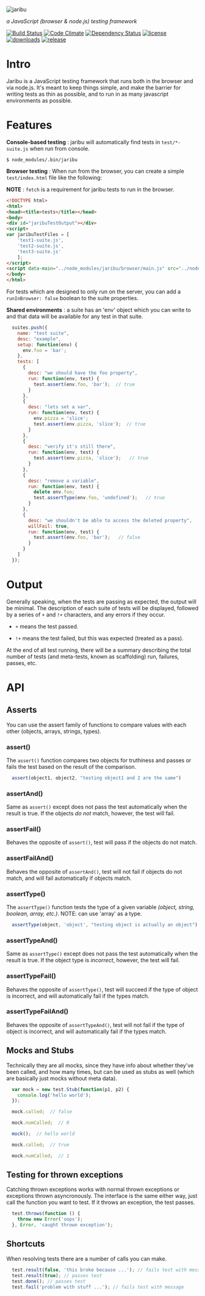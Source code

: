 ![jaribu](https://raw.github.com/silverbucket/jaribu/master/design/jaribu_logo.png)

*a JavaScript (browser & node.js) testing framework*

[![Build Status](http://img.shields.io/travis/silverbucket/jaribu.svg?style=flat)](http://travis-ci.org/silverbucket/jaribu)
[![Code Climate](http://img.shields.io/codeclimate/github/silverbucket/jaribu.svg?style=flat)](https://codeclimate.com/github/silverbucket/jaribu)
[![Dependency Status](http://img.shields.io/david/silverbucket/jaribu.svg?style=flat)](https://david-dm.org/silverbucket/jaribu#info=dependencies)
[![license](https://img.shields.io/npm/l/jaribu.svg?style=flat)](https://npmjs.org/package/jaribu)
[![downloads](http://img.shields.io/npm/dm/jaribu.svg?style=flat)](https://npmjs.org/package/jaribu)
[![release](http://img.shields.io/github/release/silverbucket/jaribu.svg?style=flat)](https://github.com/silverbucket/jaribu/releases)


# Intro
Jaribu is a JavaScript testing framework that runs both in the browser and via node.js. It's meant to keep things simple, and make the barrier for writing tests as thin as possible, and to run in as many javascript environments as possible.

# Features

**Console-based testing** : jaribu will automatically find tests in `test/*-suite.js` when run from console. 

`$ node_modules/.bin/jaribu`

**Browser testing** : When run from the browser, you can create a simple `test/index.html` file like the following:

**NOTE** : `fetch` is a requirement for jaribu tests to run in the browser.

```html
<!DOCTYPE html>
<html>
<head><title>tests</title></head>
<body>
<div id="jaribuTestOutput"></div>
<script>
var jaribuTestFiles = [
    'test1-suite.js',
    'test2-suite.js', 
    'test3-suite.js' 
    ];
</script>
<script data-main="../node_modules/jaribu/browser/main.js" src="../node_modules/jaribu/node_modules/requirejs/require.js"></script>
</body>
</html>
```

For tests which are designed to only run on the server, you can add a `runInBrowser: false` boolean to the suite properties.


**Shared environments** : a suite has an 'env' object which you can write to and that data will be available for any test in that suite.

```javascript
  suites.push({
    name: "test suite",
    desc: "example",
    setup: function(env) {
      env.foo = 'bar';
    },
    tests: [
      {
        desc: "we should have the foo property",
        run: function(env, test) {
          test.assert(env.foo, 'bar');  // true
        }
      },
      {
        desc: "lets set a var",
        run: function(env, test) {
          env.pizza = 'slice';
          test.assert(env.pizza, 'slice');  // true
        }
      },
      {
        desc: "verify it's still there",
        run: function(env, test) {
          test.assert(env.pizza, 'slice');   // true
        }
      },
      {
        desc: "remove a variable",
        run: function(env, test) {
          delete env.foo;
          test.assertType(env.foo, 'undefined');   // true
        }
      },
      {
        desc: "we shouldn't be able to access the deleted property",
        willFail: true,
        run: function(env, test) {
          test.assert(env.foo, 'bar');   // false
        }
      }
    ]
  });
```

# Output

Generally speaking, when the tests are passing as expected, the output will be
minimal. The description of each suite of tests will be displayed, followed by 
a series of `+` and `!+` characters, and any errors if they occur.

- `+` means the test passed. 

- `!+` means the test failed, but this was expected (treated as a pass).

At the end of all test running, there will be a summary describing the total
number of tests (and meta-tests, known as scaffolding) run, failures, passes, etc.


# API

## Asserts
You can use the assert family of functions to compare values with each other
(objects, arrays, strings, types).

### assert()
The `assert()` function compares two objects for truthiness and passes or fails
the test based on the result of the comparison.

```javascript
  assert(object1, object2, "testing object1 and 2 are the same")
```

### assertAnd()
Same as `assert()` except does not pass the test automatically when the result
is true. If the objects *do not* match, however, the test will fail.

### assertFail()
Behaves the opposite of `assert()`, test will pass if the objects do not match.

### assertFailAnd()
Behaves the opposite of `assertAnd()`, test will not fail if objects do not
match, and will fail automatically if objects match.

### assertType()
The `assertType()` function tests the type of a given variable *(object, string,
boolean, array, etc.)*. NOTE: can use 'array' as a type.

```javascript
  assertType(object, 'object', "testing object is actually an object")
```

### assertTypeAnd()
Same as `assertType()` except does not pass the test automatically when the
result is true. If the object type is *incorrect*, however, the test will fail.

### assertTypeFail()
Behaves the opposite of `assertType()`, test will succeed if the type of
object is incorrect, and will automatically fail if the types match.

### assertTypeFailAnd()
Behaves the opposite of `assertTypeAnd()`, test will not fail if the type of
object is incorrect, and will automatically fail if the types match.

## Mocks and Stubs
Technically they are all mocks, since they have info about whether they've been
called, and how many times, but can be used as stubs as well (which are
basically just mocks without meta data).

```javascript
  var mock = new test.Stub(function(p1, p2) {
    console.log('hello world');
  });

  mock.called;  // false

  mock.numCalled;  // 0

  mock();  // hello world

  mock.called;  // true

  mock.numCalled;  // 1
```

## Testing for thrown exceptions
Catching thrown exceptions works with normal thrown exceptions or exceptions
thrown asyncronously. The interface is the same either way, just call the
function you want to test. If it throws an exception, the test passes.

```javascript
  test.throws(function () {
    throw new Error('oops');
  }, Error, 'caught thrown exception');
```

## Shortcuts

When resolving tests there are a number of calls you can make.

```javascript
  test.result(false, 'this broke because ...'); // fails test with message
  test.result(true); // passes test
  test.done(); // passes test
  test.fail('problem with stuff ...'); // fails test with message
```

